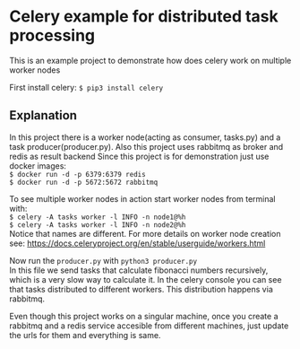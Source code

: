 # Celery example for distributed task processing

This is an example project to demonstrate how does celery work on multiple worker nodes

First install celery:
`$ pip3 install celery`

## Explanation
In this project there is a worker node(acting as consumer, tasks.py) and a task producer(producer.py). 
Also this project uses rabbitmq as broker and redis as result backend
Since this project is for demonstration just use docker images:   
`$ docker run -d -p 6379:6379 redis`   
`$ docker run -d -p 5672:5672 rabbitmq`   



To see multiple worker nodes in action start worker nodes from terminal with:   
`$ celery -A tasks worker -l INFO -n node1@%h`  
`$ celery -A tasks worker -l INFO -n node2@%h`   
Notice that names are different. For more details on worker node creation see: https://docs.celeryproject.org/en/stable/userguide/workers.html


Now run the `producer.py` with `python3 producer.py`   
In this file we send tasks that calculate fibonacci numbers recursively, which is a very slow way to calculate it.
In the celery console you can see that tasks distributed to different workers. This distribution happens via rabbitmq.

Even though this project works on a singular machine, once you create a rabbitmq and a redis service accesible from different machines, just update the urls for them and everything is same.

